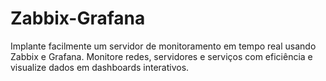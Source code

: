 # Zabbix-Grafana
Implante facilmente um servidor de monitoramento em tempo real usando Zabbix e Grafana. Monitore redes, servidores e serviços com eficiência e visualize dados em dashboards interativos.
